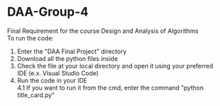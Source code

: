 # DAA-Group-4
Final Requirement for the course Design and Analysis of Algorithms  
To run the code:   
1. Enter the "DAA Final Project" directory  
2. Download all the python files inside  
3. Check the file at your local directory and open it using your preferred IDE (e.x. Visual Studio Code)  
4. Run the code in your IDE   
4.1 If you want to run it from the cmd, enter the command "python title_card.py"  
